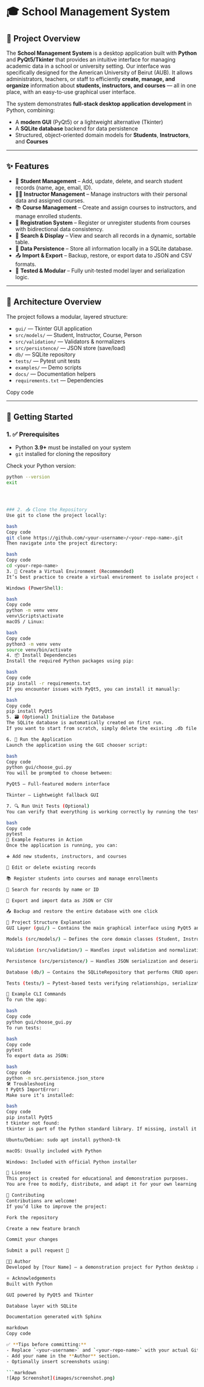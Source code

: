 # 🎓 School Management System

## 🧭 Project Overview

The **School Management System** is a desktop application built with **Python** and **PyQt5/Tkinter** that provides an intuitive interface for managing academic data in a school or university setting. Our interface was specifically designed for the American University of Beirut (AUB).
It allows administrators, teachers, or staff to efficiently **create, manage, and organize** information about **students, instructors, and courses** — all in one place, with an easy-to-use graphical user interface.

The system demonstrates **full-stack desktop application development** in Python, combining:

- A **modern GUI** (PyQt5) or a lightweight alternative (Tkinter)
- A **SQLite database** backend for data persistence
- Structured, object-oriented domain models for **Students**, **Instructors**, and **Courses**

---

## ✨ Features

- 👤 **Student Management** – Add, update, delete, and search student records (name, age, email, ID).  
- 👨‍🏫 **Instructor Management** – Manage instructors with their personal data and assigned courses.  
- 📚 **Course Management** – Create and assign courses to instructors, and manage enrolled students.  
- 📝 **Registration System** – Register or unregister students from courses with bidirectional data consistency.  
- 🔎 **Search & Display** – View and search all records in a dynamic, sortable table.  
- 💾 **Data Persistence** – Store all information locally in a SQLite database.  
- 📤 **Import & Export** – Backup, restore, or export data to JSON and CSV formats.  
- 🧪 **Tested & Modular** – Fully unit-tested model layer and serialization logic.

---

## 🧱 Architecture Overview

The project follows a modular, layered structure:

- `gui/` — Tkinter GUI application  
- `src/models/` — Student, Instructor, Course, Person  
- `src/validation/` — Validators & normalizers  
- `src/persistence/` — JSON store (save/load)  
- `db/` — SQLite repository  
- `tests/` — Pytest unit tests  
- `examples/` — Demo scripts  
- `docs/` — Documentation helpers  
- `requirements.txt` — Dependencies



Copy code

---

## 🚀 Getting Started

### 1. ✅ Prerequisites

- Python **3.9+** must be installed on your system  
- `git` installed for cloning the repository

Check your Python version:

```bash
python --version
exit




### 2. 📥 Clone the Repository
Use git to clone the project locally:

bash
Copy code
git clone https://github.com/<your-username>/<your-repo-name>.git
Then navigate into the project directory:

bash
Copy code
cd <your-repo-name>
3. 🧪 Create a Virtual Environment (Recommended)
It’s best practice to create a virtual environment to isolate project dependencies.

Windows (PowerShell):

bash
Copy code
python -m venv venv
venv\Scripts\activate
macOS / Linux:

bash
Copy code
python3 -m venv venv
source venv/bin/activate
4. 📦 Install Dependencies
Install the required Python packages using pip:

bash
Copy code
pip install -r requirements.txt
If you encounter issues with PyQt5, you can install it manually:

bash
Copy code
pip install PyQt5
5. 🗃️ (Optional) Initialize the Database
The SQLite database is automatically created on first run.
If you want to start from scratch, simply delete the existing .db file (e.g., school.db).

6. 🚀 Run the Application
Launch the application using the GUI chooser script:

bash
Copy code
python gui/choose_gui.py
You will be prompted to choose between:

PyQt5 – Full-featured modern interface

Tkinter – Lightweight fallback GUI

7. 🔍 Run Unit Tests (Optional)
You can verify that everything is working correctly by running the test suite:

bash
Copy code
pytest
📸 Example Features in Action
Once the application is running, you can:

➕ Add new students, instructors, and courses

🔄 Edit or delete existing records

📚 Register students into courses and manage enrollments

🔎 Search for records by name or ID

💾 Export and import data as JSON or CSV

📤 Backup and restore the entire database with one click

🧪 Project Structure Explanation
GUI Layer (gui/) – Contains the main graphical interface using PyQt5 and a launcher using Tkinter.

Models (src/models/) – Defines the core domain classes (Student, Instructor, Course, Person).

Validation (src/validation/) – Handles input validation and normalization using regex and utility functions.

Persistence (src/persistence/) – Handles JSON serialization and deserialization for saving/loading data.

Database (db/) – Contains the SQLiteRepository that performs CRUD operations on the database.

Tests (tests/) – Pytest-based tests verifying relationships, serialization, and object logic.

📜 Example CLI Commands
To run the app:

bash
Copy code
python gui/choose_gui.py
To run tests:

bash
Copy code
pytest
To export data as JSON:

bash
Copy code
python -m src.persistence.json_store
🛠️ Troubleshooting
❗ PyQt5 ImportError:
Make sure it’s installed:

bash
Copy code
pip install PyQt5
❗ tkinter not found:
tkinter is part of the Python standard library. If missing, install it using your OS package manager:

Ubuntu/Debian: sudo apt install python3-tk

macOS: Usually included with Python

Windows: Included with official Python installer

📜 License
This project is created for educational and demonstration purposes.
You are free to modify, distribute, and adapt it for your own learning or projects.

🤝 Contributing
Contributions are welcome!
If you’d like to improve the project:

Fork the repository

Create a new feature branch

Commit your changes

Submit a pull request 🚀

👩‍💻 Author
Developed by [Your Name] – a demonstration project for Python desktop app development with databases and GUI frameworks.

⭐ Acknowledgements
Built with Python

GUI powered by PyQt5 and Tkinter

Database layer with SQLite

Documentation generated with Sphinx

markdown
Copy code

✅ **Tips before committing:**
- Replace `<your-username>` and `<your-repo-name>` with your actual GitHub repo path.
- Add your name in the **Author** section.
- Optionally insert screenshots using:

```markdown
![App Screenshot](images/screenshot.png)
